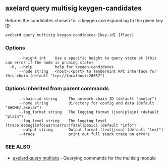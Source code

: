 ## axelard query multisig keygen-candidates

Returns the candidates chosen for a keygen corresponding to the given key ID

```
axelard query multisig keygen-candidates [key-id] [flags]
```

### Options

```
      --height int    Use a specific height to query state at (this can error if the node is pruning state)
  -h, --help          help for keygen-candidates
      --node string   <host>:<port> to Tendermint RPC interface for this chain (default "tcp://localhost:26657")
```

### Options inherited from parent commands

```
      --chain-id string     The network chain ID (default "axelar")
      --home string         directory for config and data (default "$HOME/.axelar")
      --log_format string   The logging format (json|plain) (default "plain")
      --log_level string    The logging level (trace|debug|info|warn|error|fatal|panic) (default "info")
      --output string       Output format (text|json) (default "text")
      --trace               print out full stack trace on errors
```

### SEE ALSO

- [axelard query multisig](axelard_query_multisig.md)	 - Querying commands for the multisig module
